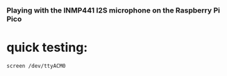 
### Playing with the INMP441 I2S microphone on the Raspberry Pi Pico

# quick testing:

```
screen /dev/ttyACM0
```

